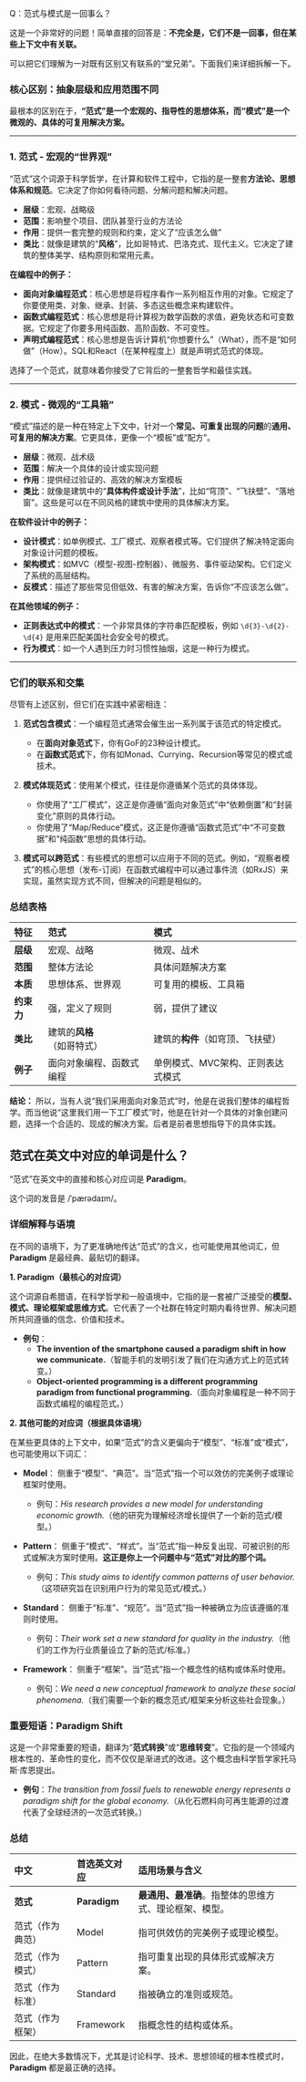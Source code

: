 Q：范式与模式是一回事么？

这是一个非常好的问题！简单直接的回答是：**不完全是，它们不是一回事，但在某些上下文中有关联。**

可以把它们理解为一对既有区别又有联系的“堂兄弟”。下面我们来详细拆解一下。

### 核心区别：抽象层级和应用范围不同

最根本的区别在于，**“范式”是一个宏观的、指导性的思想体系，而“模式”是一个微观的、具体的可复用解决方案。**

---

### 1. 范式 - 宏观的“世界观”

“范式”这个词源于科学哲学，在计算和软件工程中，它指的是一整套**方法论、思想体系和规范**。它决定了你如何看待问题、分解问题和解决问题。

*   **层级**：宏观、战略级
*   **范围**：影响整个项目、团队甚至行业的方法论
*   **作用**：提供一套完整的规则和约束，定义了“应该怎么做”
*   **类比**：就像是建筑的“**风格**”，比如哥特式、巴洛克式、现代主义。它决定了建筑的整体美学、结构原则和常用元素。

**在编程中的例子：**
*   **面向对象编程范式**：核心思想是将程序看作一系列相互作用的对象。它规定了你要使用类、对象、继承、封装、多态这些概念来构建软件。
*   **函数式编程范式**：核心思想是将计算视为数学函数的求值，避免状态和可变数据。它规定了你要多用纯函数、高阶函数、不可变性。
*   **声明式编程范式**：核心思想是告诉计算机“你想要什么”（What），而不是“如何做”（How）。SQL和React（在某种程度上）就是声明式范式的体现。

选择了一个范式，就意味着你接受了它背后的一整套哲学和最佳实践。

---

### 2. 模式 - 微观的“工具箱”

“模式”描述的是一种在特定上下文中，针对一个**常见、可重复出现的问题**的**通用、可复用的解决方案**。它更具体，更像一个“模板”或“配方”。

*   **层级**：微观、战术级
*   **范围**：解决一个具体的设计或实现问题
*   **作用**：提供经过验证的、高效的解决方案模板
*   **类比**：就像是建筑中的“**具体构件或设计手法**”，比如“穹顶”、“飞扶壁”、“落地窗”。这些是可以在不同风格的建筑中使用的具体解决方案。

**在软件设计中的例子：**
*   **设计模式**：如单例模式、工厂模式、观察者模式等。它们提供了解决特定面向对象设计问题的模板。
*   **架构模式**：如MVC（模型-视图-控制器）、微服务、事件驱动架构。它们定义了系统的高层结构。
*   **反模式**：描述了那些常见但低效、有害的解决方案，告诉你“不应该怎么做”。

**在其他领域的例子：**
*   **正则表达式中的模式**：一个非常具体的字符串匹配模板，例如 `\d{3}-\d{2}-\d{4}` 是用来匹配美国社会安全号的模式。
*   **行为模式**：如一个人遇到压力时习惯性抽烟，这是一种行为模式。

---

### 它们的联系和交集

尽管有上述区别，但它们在实践中紧密相连：

1.  **范式包含模式**：一个编程范式通常会催生出一系列属于该范式的特定模式。
    *   在**面向对象范式**下，你有GoF的23种设计模式。
    *   在**函数式范式**下，你有如Monad、Currying、Recursion等常见的模式或技术。

2.  **模式体现范式**：使用某个模式，往往是你遵循某个范式的具体体现。
    *   你使用了“工厂模式”，这正是你遵循“面向对象范式”中“依赖倒置”和“封装变化”原则的具体行动。
    *   你使用了“Map/Reduce”模式，这正是你遵循“函数式范式”中“不可变数据”和“纯函数”思想的具体行动。

3.  **模式可以跨范式**：有些模式的思想可以应用于不同的范式。例如，“观察者模式”的核心思想（发布-订阅）在函数式编程中可以通过事件流（如RxJS）来实现，虽然实现方式不同，但解决的问题是相似的。

### 总结表格

| 特征 | 范式 | 模式 |
| :--- | :--- | :--- |
| **层级** | 宏观、战略 | 微观、战术 |
| **范围** | 整体方法论 | 具体问题解决方案 |
| **本质** | 思想体系、世界观 | 可复用的模板、工具箱 |
| **约束力** | 强，定义了规则 | 弱，提供了建议 |
| **类比** | 建筑的**风格**（如哥特式） | 建筑的**构件**（如穹顶、飞扶壁） |
| **例子** | 面向对象编程、函数式编程 | 单例模式、MVC架构、正则表达式模式 |

**结论：**
所以，当有人说“我们采用面向对象范式”时，他是在说我们整体的编程哲学。而当他说“这里我们用一下工厂模式”时，他是在针对一个具体的对象创建问题，选择一个合适的、现成的解决方案。后者是前者思想指导下的具体实践。

## 范式在英文中对应的单词是什么？

“范式”在英文中的直接和核心对应词是 **Paradigm**。

这个词的发音是 /ˈpærədaɪm/。

### 详细解释与语境

在不同的语境下，为了更准确地传达“范式”的含义，也可能使用其他词汇，但 **Paradigm** 是最经典、最贴切的翻译。

**1. Paradigm（最核心的对应词）**

这个词源自希腊语，在科学哲学和一般语境中，它指的是一套被广泛接受的**模型、模式、理论框架或思维方式**。它代表了一个社群在特定时期内看待世界、解决问题所共同遵循的信念、价值和技术。

*   **例句**：
    *   **The invention of the smartphone caused a paradigm shift in how we communicate.**（智能手机的发明引发了我们在沟通方式上的范式转变。）
    *   **Object-oriented programming is a different programming paradigm from functional programming.**（面向对象编程是一种不同于函数式编程的编程范式。）

**2. 其他可能的对应词（根据具体语境）**

在某些更具体的上下文中，如果“范式”的含义更偏向于“模型”、“标准”或“模式”，也可能使用以下词汇：

*   **Model**： 侧重于“模型”、“典范”。当“范式”指一个可以效仿的完美例子或理论框架时使用。
    *   例句：*His research provides a new model for understanding economic growth.*（他的研究为理解经济增长提供了一个新的范式/模型。）

*   **Pattern**： 侧重于“模式”、“样式”。当“范式”指一种反复出现、可被识别的形式或解决方案时使用。**这正是你上一个问题中与“范式”对比的那个词。**
    *   例句：*This study aims to identify common patterns of user behavior.*（这项研究旨在识别用户行为的常见范式/模式。）

*   **Standard**： 侧重于“标准”、“规范”。当“范式”指一种被确立为应该遵循的准则时使用。
    *   例句：*Their work set a new standard for quality in the industry.*（他们的工作为行业质量设立了新的范式/标准。）

*   **Framework**： 侧重于“框架”。当“范式”指一个概念性的结构或体系时使用。
    *   例句：*We need a new conceptual framework to analyze these social phenomena.*（我们需要一个新的概念范式/框架来分析这些社会现象。）

### 重要短语：**Paradigm Shift**

这是一个非常重要的短语，翻译为“**范式转换**”或“**思维转变**”。它指的是一个领域内根本性的、革命性的变化，而不仅仅是渐进式的改进。这个概念由科学哲学家托马斯·库恩提出。

*   **例句**：*The transition from fossil fuels to renewable energy represents a paradigm shift for the global economy.*（从化石燃料向可再生能源的过渡代表了全球经济的一次范式转换。）

### 总结

| 中文 | 首选英文对应 | 适用场景与含义 |
| :--- | :--- | :--- |
| **范式** | **Paradigm** | **最通用、最准确**。指整体的思维方式、理论框架、模型。 |
| 范式（作为典范） | Model | 指可供效仿的完美例子或理论模型。 |
| 范式（作为模式） | Pattern | 指可重复出现的具体形式或解决方案。 |
| 范式（作为标准） | Standard | 指被确立的准则或规范。 |
| 范式（作为框架） | Framework | 指概念性的结构或体系。 |

因此，在绝大多数情况下，尤其是讨论科学、技术、思想领域的根本性模式时，**Paradigm** 都是最正确的选择。
